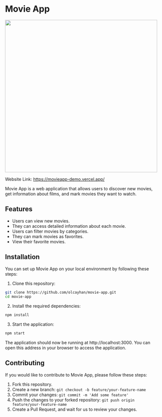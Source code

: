 
# Movie App

<img src='https://github.com/olcayhan/movie-app/assets/71206063/ff7b8326-dee8-44d2-a45b-8c08c64492b2' width='500px'/>

Website Link: https://movieapp-demo.vercel.app/

Movie App is a web application that allows users to discover new movies, get information about films, and mark movies they want to watch.

## Features

- Users can view new movies.
- They can access detailed information about each movie.
- Users can filter movies by categories.
- They can mark movies as favorites.
- View their favorite movies.

## Installation

You can set up Movie App on your local environment by following these steps:

1. Clone this repository:

```bash
git clone https://github.com/olcayhan/movie-app.git
cd movie-app
```

2. Install the required dependencies:

```bash
npm install
```

3. Start the application:

```bash
npm start
```

The application should now be running at http://localhost:3000. You can open this address in your browser to access the application.

## Contributing

If you would like to contribute to Movie App, please follow these steps:

1. Fork this repository.
2. Create a new branch: `git checkout -b feature/your-feature-name`
3. Commit your changes: `git commit -m 'Add some feature'`
4. Push the changes to your forked repository: `git push origin feature/your-feature-name`
5. Create a Pull Request, and wait for us to review your changes.
